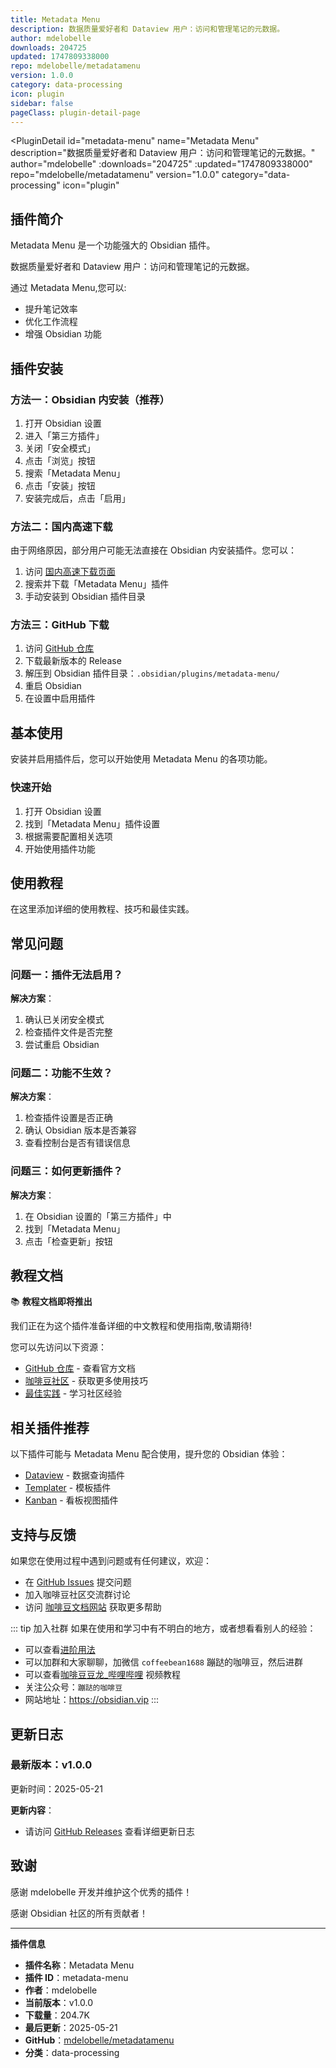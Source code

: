 ```yaml
---
title: Metadata Menu
description: 数据质量爱好者和 Dataview 用户：访问和管理笔记的元数据。
author: mdelobelle
downloads: 204725
updated: 1747809338000
repo: mdelobelle/metadatamenu
version: 1.0.0
category: data-processing
icon: plugin
sidebar: false
pageClass: plugin-detail-page
---
```


<PluginDetail
  id="metadata-menu"
  name="Metadata Menu"
  description="数据质量爱好者和 Dataview 用户：访问和管理笔记的元数据。"
  author="mdelobelle"
  :downloads="204725"
  :updated="1747809338000"
  repo="mdelobelle/metadatamenu"
  version="1.0.0"
  category="data-processing"
  icon="plugin"
>

<!-- AUTO_GENERATED_START -->
## 插件简介

Metadata Menu 是一个功能强大的 Obsidian 插件。

数据质量爱好者和 Dataview 用户：访问和管理笔记的元数据。

通过 Metadata Menu,您可以:

- 提升笔记效率
- 优化工作流程
- 增强 Obsidian 功能

<!-- AUTO_GENERATED_END -->

<!-- AUTO_GENERATED_START -->
## 插件安装

### 方法一：Obsidian 内安装（推荐）

1. 打开 Obsidian 设置
2. 进入「第三方插件」
3. 关闭「安全模式」
4. 点击「浏览」按钮
5. 搜索「Metadata Menu」
6. 点击「安装」按钮
7. 安装完成后，点击「启用」

### 方法二：国内高速下载

由于网络原因，部分用户可能无法直接在 Obsidian 内安装插件。您可以：

1. 访问 [国内高速下载页面](/zh/documentation/obsidian-plugins-download.html)
2. 搜索并下载「Metadata Menu」插件
3. 手动安装到 Obsidian 插件目录

### 方法三：GitHub 下载

1. 访问 [GitHub 仓库](https://github.com/mdelobelle/metadatamenu)
2. 下载最新版本的 Release
3. 解压到 Obsidian 插件目录：`.obsidian/plugins/metadata-menu/`
4. 重启 Obsidian
5. 在设置中启用插件

## 基本使用

安装并启用插件后，您可以开始使用 Metadata Menu 的各项功能。

### 快速开始

1. 打开 Obsidian 设置
2. 找到「Metadata Menu」插件设置
3. 根据需要配置相关选项
4. 开始使用插件功能

<!-- AUTO_GENERATED_END -->

<!-- CUSTOM_CONTENT_START:tutorial -->
## 使用教程

在这里添加详细的使用教程、技巧和最佳实践。

<!-- CUSTOM_CONTENT_END:tutorial -->

<!-- SHARED_CONTENT_START -->
## 常见问题

### 问题一：插件无法启用？

**解决方案**：
1. 确认已关闭安全模式
2. 检查插件文件是否完整
3. 尝试重启 Obsidian

### 问题二：功能不生效？

**解决方案**：
1. 检查插件设置是否正确
2. 确认 Obsidian 版本是否兼容
3. 查看控制台是否有错误信息

### 问题三：如何更新插件？

**解决方案**：
1. 在 Obsidian 设置的「第三方插件」中
2. 找到「Metadata Menu」
3. 点击「检查更新」按钮

## 教程文档

📚 **教程文档即将推出**

我们正在为这个插件准备详细的中文教程和使用指南,敬请期待!

您可以先访问以下资源：
- [GitHub 仓库](https://github.com/mdelobelle/metadatamenu) - 查看官方文档
- [咖啡豆社区](/zh/bases/) - 获取更多使用技巧
- [最佳实践](/zh/best-practices/) - 学习社区经验

## 相关插件推荐

以下插件可能与 Metadata Menu 配合使用，提升您的 Obsidian 体验：

- [Dataview](/zh/plugins/dataview.html) - 数据查询插件
- [Templater](/zh/plugins/templater-obsidian.html) - 模板插件
- [Kanban](/zh/plugins/obsidian-kanban.html) - 看板视图插件

## 支持与反馈

如果您在使用过程中遇到问题或有任何建议，欢迎：

- 在 [GitHub Issues](https://github.com/mdelobelle/metadatamenu/issues) 提交问题
- 加入咖啡豆社区交流群讨论
- 访问 [咖啡豆文档网站](https://obsidian.vip) 获取更多帮助

::: tip 加入社群
如果在使用和学习中有不明白的地方，或者想看看别人的经验：
- 可以查看[进阶用法](/zh/advanced)
- 可以加群和大家聊聊，加微信 `coffeebean1688` 蹦跶的咖啡豆，然后进群
- 可以查看[咖啡豆豆龙_哔哩哔哩](https://space.bilibili.com/618777356) 视频教程
- 关注公众号：`蹦跶的咖啡豆`
- 网站地址：https://obsidian.vip
:::
<!-- SHARED_CONTENT_END -->

<!-- AUTO_GENERATED_START -->
## 更新日志

### 最新版本：v1.0.0

更新时间：2025-05-21

**更新内容**：
- 请访问 [GitHub Releases](https://github.com/mdelobelle/metadatamenu/releases) 查看详细更新日志

## 致谢

感谢 mdelobelle 开发并维护这个优秀的插件！

感谢 Obsidian 社区的所有贡献者！

---

**插件信息**
- **插件名称**：Metadata Menu
- **插件 ID**：metadata-menu
- **作者**：mdelobelle
- **当前版本**：v1.0.0
- **下载量**：204.7K
- **最后更新**：2025-05-21
- **GitHub**：[mdelobelle/metadatamenu](https://github.com/mdelobelle/metadatamenu)
- **分类**：data-processing
<!-- AUTO_GENERATED_END -->

</PluginDetail>

